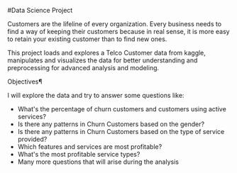 #Data Science Project

Customers are the lifeline of every organization. Every business needs to find a way of keeping their customers because in real sense, 
it is more easy to retain your existing customer than to find new ones.

This project loads and explores a Telco Customer data from kaggle, manipulates and visualizes the data for better understanding and preprocessing 
for advanced analysis and modeling. 


Objectives¶

I will explore the data and try to answer some questions like:

- What's the percentage of churn customers and customers using active services?
- Is there any patterns in Churn Customers based on the gender?
- Is there any patterns in Churn Customers based on the type of service provided?
- Which features and services are most profitable?
- What's the most profitable service types?
- Many more questions that will arise during the analysis 
